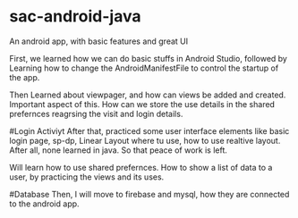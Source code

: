 # sac-android-java
An android app, with basic features and great UI

First, we learned how we can do basic stuffs in Android Studio, followed by
Learning how to change the AndroidManifestFile to control the startup of the app.

Then Learned about viewpager, and how can views be added and created. Important aspect of this.
How can we store the use details in the shared prefernces reagrsing the visit and login details.

#Login Activiyt
After that, practiced some user interface elements like basic login page, sp-dp, Linear Layout where tu use, how to use realtive layout.
After all, none learned in java. 
So that peace of work is left.

Will learn how to use shared prefernces.
How to show a list of data to a user, by practicing the views and its uses.

#Database
Then, I will move to firebase and mysql, how they are connected to the android app.

